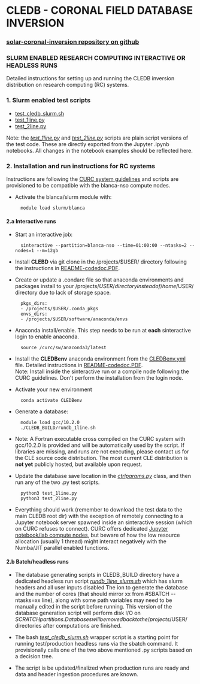 # **CLEDB - CORONAL FIELD DATABASE INVERSION**

### [solar-coronal-inversion repository on github](https://github.com/arparaschiv/solar-coronal-inversion/)

### **SLURM ENABLED RESEARCH COMPUTING INTERACTIVE OR HEADLESS RUNS**

Detailed instructions for setting up and running the CLEDB inversion distribution on research computing (RC) systems.

### 1. Slurm enabled test scripts 

- [test_cledb_slurm.sh](./test_cledb_slurm.sh)
- [test_1line.py](./test_1line.py)
- [test_2line.py](./test_2line.py)

Note: the *[test_1line.py](./test_1line.py)* and *[test_2line.py](./test_2line.py)* scripts are plain script versions of the test code.
These are directly exported from the Jupyter .ipynb notebooks.
All changes in the notebook examples should be reflected here.

### 2. Installation and run instructions for RC systems

Instructions are following the [CURC system guidelines](https://curc.readthedocs.io/en/latest/index.html) and scripts are provisioned to be compatible with the blanca-nso compute nodes.

- Activate the blanca/slurm module with: 

        module load slurm/blanca 

#### 2.a Interactive runs

- Start an interactive job:

        sinteractive --partition=blanca-nso --time=01:00:00 --ntasks=2 --nodes=1 --m=12gb

- Install **CLEBD** via git clone in the /projects/$USER/ directory following the instructions in [README-codedoc.PDF](./codedoc-latex/README-CODEDOC.pdf).

- Create or update a .condarc file so that anaconda environments and packages install to your /projects/$USER/ directory instead of /home/$USER/ directory due to lack of storage space.

        pkgs_dirs:
        - /projects/$USER/.conda_pkgs
        envs_dirs:
        - /projects/$USER/software/anaconda/envs

- Anaconda install/enable. This step needs to be run at **each** sinteractive login to enable anaconda.

        source /curc/sw/anaconda3/latest

- Install the **CLEDBenv** anaconda environment from the [CLEDBenv.yml](./CLEDBenv.yml) file. Detailed instructions in [README-codedoc.PDF](./codedoc-latex/README-CODEDOC.pdf).<br>
Note: Install inside the sinteractive run or a compile node following the CURC guidelines. Don't perform the installation from the login node.

- Activate your new environment

        conda activate CLEDBenv

- Generate a database:

        module load gcc/10.2.0
        ./CLEDB_BUILD/rundb_1line.sh 

- Note: A Fortran executable cross compiled on the CURC system with gcc/10.2.0 is provided and will be automatically used by the script. If libraries are missing, and runs are not executing, please contact us for the CLE source code distribution. The most current CLE distribution is **not yet** publicly hosted, but available upon request.

- Update the database save location in the *[ctrlparams.py](./ctrlparams.py)* class, and then run any of the two .py test scripts. 

        python3 test_1line.py
        python3 test_2line.py

- Everything should work (remember to download the test data to the main CLEDB root dir) with the exception of remotely connecting to a Jupyter notebook server spawned inside an sinteractive session (which on CURC refuses to connect). CURC offers dedicated [Jupyter notebook/lab compute nodes](https://curc.readthedocs.io/en/latest/gateways/jupyterhub.html), but beware of how the low resource allocation (usually 1 thread) might interact negatively with the Numba/JIT parallel enabled functions.

#### 2.b Batch/headless runs

- The database generating scripts in CLEDB_BUILD directory have a dedicated headless run script *[rundb_1line_slurm.sh](./CLEBD_BUILD/rundb_1line_slurm.sh)* which has slurm headers and all user inputs disabled
The ion to generate the database and the number of cores (that should mirror xx from #SBATCH --ntasks=xx line), along with some path variables may need to be manually edited in the script before running. This version of the database generation script will perform disk I/O on $SCRATCH partitions. Databases will be moved back to the /projects/$USER/ directories after computations are finished.

- The bash *[test_cledb_slurm.sh](./test_cledb_slurm.sh)* wrapper script is a starting point for running test/production headless runs via the sbatch command. It provisionally calls one of the two above mentioned .py scripts based on a decision tree.

- The script is be updated/finalized when production runs are ready and data and header ingestion procedures are known.